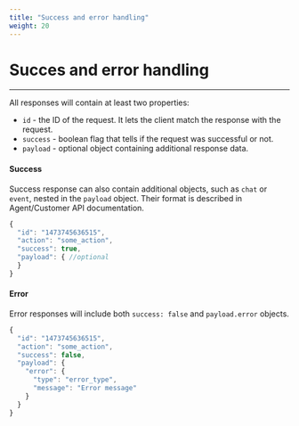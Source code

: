 ```yaml
---
title: "Success and error handling"
weight: 20
---
```


# Succes and error handling
___

All responses will contain at least two properties:

- `id` - the ID of the request. It lets the client match the response with the request.
- `success` - boolean flag that tells if the request was successful or not.
- `payload` - optional object containing additional response data.

#### Success
Success response can also contain additional objects, such as `chat` or `event`, nested in the `payload` object. Their format is described in Agent/Customer API documentation.
```js
{
  "id": "1473745636515",
  "action": "some_action",
  "success": true,
  "payload": { //optional
  }
}
```

#### Error
Error responses will include both `success: false` and `payload.error` objects.
```js
{
  "id": "1473745636515",
  "action": "some_action",
  "success": false,
  "payload": {
    "error": {
      "type": "error_type",
      "message": "Error message"
    }
  }
}
```